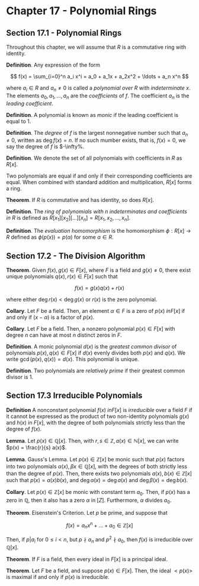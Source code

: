 # Chapter 17 - Polynomial Rings
## Section 17.1 - Polynomial Rings

Throughout this chapter, we will assume that $R$ is a commutative ring with identity.

**Definition**. Any expression of the form

$$
f(x) = \sum_{i=0}^n a_i x^i = a_0 + a_1x + a_2x^2 + \ldots + a_n x^n
$$

where $a_i \in R$ and $a_n \neq 0$ is called a *polynomial over $R$* with *indeterminate* $x$. The elements $a_0, a_1, \ldots, a_n$ are the *coefficients* of $f$. The coefficient $a_n$ is the *leading coefficient*.

**Definition**. A polynomial is known as *monic* if the leading coefficient is equal to $1$.

**Definition**. The *degree* of $f$ is the largest nonnegative number such that $a_n \neq 0$, written as $\deg f(x) = n$. If no such mumber exists, that is, $f(x) = 0$, we say the degree of $f$ is $-\infty%.

**Definition**. We denote the set of all polynomials with coefficients in $R$ as $R[x]$.

Two polynomials are equal if and only if their corresponding coefficients are equal. When combined with standard addition and multiplication, $R[x]$ forms a ring.

**Theorem**. If $R$ is commutative and has identity, so does $R[x]$.

**Definition**. The *ring of polynomials with $n$ indeterminates and coefficients in $R$* is defined as $R[x_1][x_2][\ldots][x_n] = R[x_1, x_2, \ldots, x_n]$.

**Definition**. The *evaluation homomorphism* is the homomorphism $\phi: R[x] \rightarrow R$ defined as $\phi(p(x)) = p(\alpha)$ for some $\alpha \in R$.

## Section 17.2 - The Division Algorithm

**Theorem**. Given $f(x), g(x) \in F[x]$, where $F$ is a field and $g(x) \neq 0$, there exist unique polynomials $q(x), r(x) \in F[x]$ such that

$$
f(x) = g(x)q(x) + r(x)
$$

where either $\deg r(x) < \deg g(x)$ or $r(x)$ is the zero polynomial.

**Collary**. Let $F$ be a field. Then, an element $\alpha \in F$ is a zero of $p(x) \ in F[x]$ if and only if $(x-\alpha)$ is a factor of $p(x)$.

**Collary**. Let $F$ be a field. Then, a nonzero polynomial $p(x) \in F[x]$ with degree $n$ can have at most $n$ distinct zeros in $F$.

**Definition**. A monic polynomial $d(x)$ is the *greatest common divisor* of polynomials $p(x), q(x) \in F[x]$ if $d(x)$ evenly divides both $p(x)$ and $q(x)$. We write $\gcd(p(x), q(x)) = d(x)$. This polynomial is unique.

**Definition**. Two polynomials are *relatively prime* if their greatest common divisor is $1$.

## Section 17.3 Irreducible Polynomials

**Definition** A nonconstant polynomial $f(x) \ in F[x]$ is *irreducible* over a field $F$ if it cannot be expressed as the product of two non-identity polynomials $g(x)$ and $h(x)$ in $F[x]$, with the degree of both polynomials strictly less than the  degree of $f(x)$.

**Lemma**. Let $p(x) \in \mathbb{Q}[x]$. Then, with $r, s \in \mathbb{Z}, a(x) \in \mathbb{N}[x]$, we can write $p(x) = \frac{r}{s} a(x)$.

**Lemma**. Gauss's Lemma. Let $p(x) \in \mathbb{Z}[x]$ be monic such that $p(x)$ factors into two polynomials $\alpha(x), \beta{x} \in \mathbb{Q}[x]$, with the degrees of both strictly less than the degree of $p(x)$. Then, there exists two polynomials $a(x), b(x) \in \mathbb{Z}[x]$ such that $p(x) = a(x)b(x)$, and $\deg \alpha(x) = \deg a(x)$ and $\deg \beta(x) = \deg b(x)$.

**Collary**. Let $p(x) \in \mathbb{Z}[x]$ be monic with constant term $a_0$. Then, if $p(x)$ has a zero in $\mathbb{Q}$, then it also has a zero $\alpha$ in $\mathbb[Z]$. Furthermore, $\alpha$ divides $a_0$.

**Theorem**. Eisenstein's Criterion. Let $p$ be prime, and suppose that

$$
f(x) = a_n x^n + \ldots + a_0 \in \mathbb{Z}[x]
$$

Then, if $p | a_i$ for $0 \leq i < n$, but $p \nmid a_n$ and $p^2 \nmid a_0$, then $f(x)$ is irreducible over $\mathbb{Q}[x]$.

**Theorem**. If $F$ is a field, then every ideal in $F[x]$ is a principal ideal.

**Theorem**. Let $F$ be a field, and suppose $p(x) \in F[x]$. Then, the ideal $<p(x)>$ is maximal if and only if $p(x)$ is irreducible.